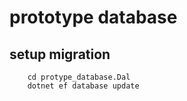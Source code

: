 # prototype database

## setup migration

```
	cd protype_database.Dal
	dotnet ef database update
```
